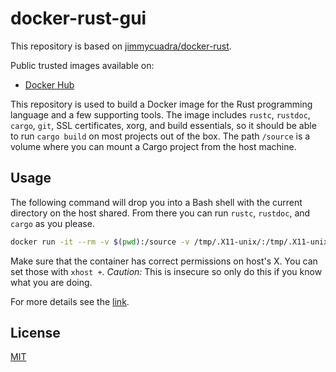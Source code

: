 # docker-rust-gui

This repository is based on [jimmycuadra/docker-rust](https://github.com/jimmycuadra/docker-rust).

Public trusted images available on:

* [Docker Hub](https://hub.docker.com/r/mkrnic/rust-gui/)

This repository is used to build a Docker image for the Rust programming language and a few supporting tools. The image includes `rustc`, `rustdoc`, `cargo`, `git`, SSL certificates, xorg, and build essentials, so it should be able to run `cargo build` on most projects out of the box. The path `/source` is a volume where you can mount a Cargo project from the host machine.

## Usage

The following command will drop you into a Bash shell with the current directory on the host shared. From there you can run `rustc`, `rustdoc`, and `cargo` as you please.

``` bash
docker run -it --rm -v $(pwd):/source -v /tmp/.X11-unix/:/tmp/.X11-unix -e "DISPLAY=$DISPLAY" mkrnic/rust-gui
```

Make sure that the container has correct permissions on host's X. You can set those with `xhost +`. *Caution:* This is insecure so only do this if you know what you are doing.

For more details see the [link](http://wiki.ros.org/docker/Tutorials/GUI).

## License

[MIT](http://opensource.org/licenses/MIT)
